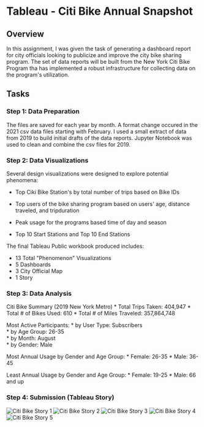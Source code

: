 # Tableau - Citi Bike Annual Snapshot

## Overview
In this assignment, I was given the task of generating a dashboard report for city officials looking to publicize
and improve the city bike sharing program. The set of data reports will be built from the New York Citi Bike
Program tha has implemented a robust infrastructure for collecting data on the program's utilization.  

## Tasks

### Step 1: Data Preparation
The files are saved for each year by month. A format change occured in the 2021 csv data files starting with February. 
I used a small extract of data from 2019 to build initial drafts of the data reports. Jupyter Notebook was used to clean and 
combine the csv files for 2019.

### Step 2: Data Visualizations
Several design visualizations were designed to explore potential phenomena:
  * Top Ciki Bike Station's by total number of trips based on Bike IDs

  * Top users of the bike sharing program based on users' age, distance traveled, and tripduration

  * Peak usage for the programs based time of day and season

  * Top 10 Start Stations and Top 10 End Stations 

The final Tableau Public workbook produced includes:
  * 13 Total "Phenomenon" Visualizations
  * 5 Dashboards
  * 3 City Official Map
  * 1 Story 

### Step 3: Data Analysis
Citi Bike Summary (2019 New York Metro)
    * Total Trips Taken:  404,947 
    * Total # of Bikes Used:  610
    * Total # of Miles Traveled:  357,864,748

Most Active Participants: 
    *  by User Type: Subscribers  
    *  by Age Group: 26-35  
    *  by Month: August       
    *  by Gender: Male
        
Most Annual Usage by Gender and Age Group:
    *  Female: 26-35
    *  Male: 36-45

Least Annual Usage by Gender and Age Group:
    *  Female: 19-25
    *  Male: 66 and up

### Step 4: Submission (Tableau Story)

![Citi Bike Story 1](https://user-images.githubusercontent.com/89491352/152634755-096fdebe-0997-4bb8-ac12-80dc55b38e1e.png)
![Citi Bike Story 2](https://user-images.githubusercontent.com/89491352/152634756-2982ea4d-2c8d-4cf9-b0e6-419103d238d6.png)
![Citi Bike Story 3](https://user-images.githubusercontent.com/89491352/152634760-aaabce99-9db7-40c9-8a07-5af574369a84.png)
![Citi Bike Story 4](https://user-images.githubusercontent.com/89491352/152634768-8cbf1020-f316-4810-8c39-310587eb3a8d.png)
![Citi Bike Story 5](https://user-images.githubusercontent.com/89491352/152634773-2ce9c684-94dd-4628-9755-aaab6a25ceb7.png)

